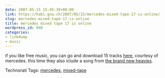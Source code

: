 ```yaml
---
date: 2007-05-15 15:45:39+00:00
link: https://habi.gna.ch/2007/05/15/mercedes-mixed-tape-17-is-online/
slug: mercedes-mixed-tape-17-is-online
title: mercedes mixed tape 17 is online
wordpress_id: 940
categories:
- linkdump
- music
---
```


if you like free music, you can go and download 15 tracks [here](http://www.mercedes-benz.com/mixedtape), courtesy of mercedes. this time they also iclude a song from [the brand new heavies](https://google.com/musica?aid=h926dvmkaRJ&sa=X&oi=music&ct=result).


Technorati Tags: [mercedes](http://www.technorati.com/tag/mercedes), [mixed-tape](http://www.technorati.com/tag/mixed-tape)
